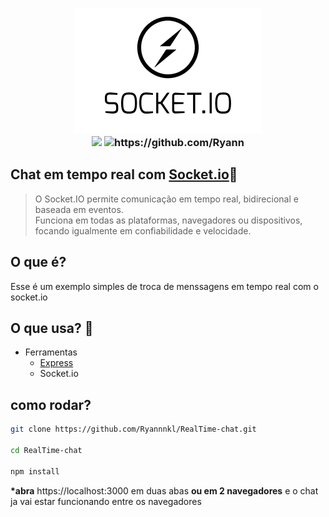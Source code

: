 <h3 align="center">
  <img src="./images/logo-socket.png" width="300">
  <br/>
  <img src="https://img.shields.io/github/repo-size/Ryannnkl/RealTime-chat?logo=github&style=for-the-badge&color=blue">
  <img src="https://img.shields.io/badge/made_by-Ryann-blue?style=for-the-badge" alt="https://github.com/Ryann" />
</h3>

## Chat em tempo real com [Socket.io](https://socket.io/):small_blue_diamond:

> O Socket.IO permite comunicação em tempo real, bidirecional e baseada em eventos.<br/>
> Funciona em todas as plataformas, navegadores ou dispositivos, focando igualmente em confiabilidade e velocidade.

## O que é?

Esse é um exemplo simples de troca de menssagens em tempo real com o socket.io

## O que usa? :hammer:

- Ferramentas
  - [Express](https://expressjs.com)
  - Socket.io

## como rodar?

```bash
git clone https://github.com/Ryannnkl/RealTime-chat.git

cd RealTime-chat

npm install
```

**\*abra** https://localhost:3000 em duas abas **ou em 2 navegadores** e o chat ja vai estar funcionando entre os navegadores
